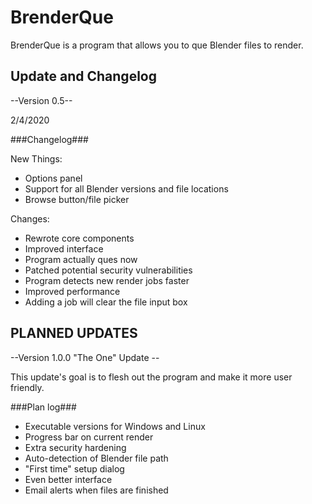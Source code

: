 # BrenderQue
BrenderQue is a program that allows you to que Blender files to render.


## Update and Changelog ##
--Version 0.5--

2/4/2020

###Changelog###

New Things:
 + Options panel
 + Support for all Blender versions and file locations
 + Browse button/file picker
 
Changes:
 + Rewrote core components
 + Improved interface
 + Program actually ques now
 + Patched potential security vulnerabilities
 + Program detects new render jobs faster
 + Improved performance
 + Adding a job will clear the file input box


## PLANNED UPDATES ##

--Version 1.0.0 "The One" Update --

This update's goal is to flesh out the program and make it more user friendly.

###Plan log###
 + Executable versions for Windows and Linux
 + Progress bar on current render
 + Extra security hardening
 + Auto-detection of Blender file path
 + "First time" setup dialog
 + Even better interface
 + Email alerts when files are finished
